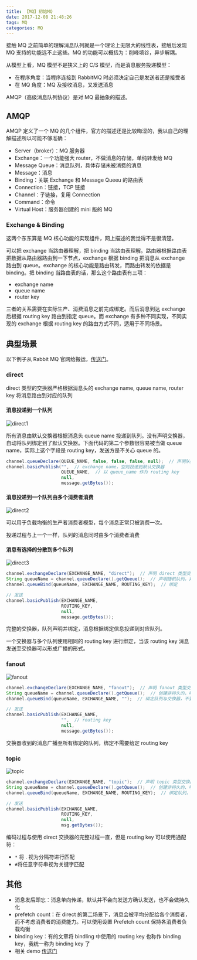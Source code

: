 ```yaml
---
title: 【MQ】初始MQ
date: 2017-12-08 21:48:26
tags: MQ
categories: MQ
---
```


接触 MQ 之前简单的理解消息队列就是一个理论上无限大的线性表，接触后发现 MQ 支持的功能远不止这些。MQ 的功能可以概括为：削峰填谷，异步解耦。

从模型上看，MQ 模型不是狭义上的 C/S 模型，而是消息服务投递模型：

- 在程序角度：当程序连接到 RabbitMQ 时必须决定自己是发送者还是接受者
- 在 MQ 角度：MQ 及接收消息，又发送消息

AMQP（高级消息队列协议）是对 MQ 最抽象的描述。

## AMQP

AMQP 定义了一个 MQ 的几个组件，官方的描述还是比较晦涩的，我以自己的理解描述所以可能不够准确：

- Server（broker）：MQ 服务器
- Exchange：一个功能强大 router，不做消息的存储，单纯转发给 MQ
- Message Queue：消息队列，具体存储未被消费的消息
- Message：消息
- Binding：关联 Exchange  和 Message Queeu 的路由表
- Connection：链接，TCP 链接
- Channel：子链接，复用 Connection
- Command：命令
- Virtual Host：服务器创建的 mini 版的 MQ

### Exchange & Binding

这两个东东算是 MQ 核心功能的实现组件，网上描述的我觉得不是很清楚。

可以把 exchange 当路由器理解，把 binding 当路由表理解。路由器根据路由表把数据从路由器路由到一下节点，exchange 根据 binding 把消息从 exchange 路由到 queue。exchange 的核心功能是路由转发，而路由转发的依据是 binding。把 binding 当路由表的话，那么这个路由表有三项：

- exchange name
- queue name
- router key

三者的关系需要在实际生产、消费消息之前完成绑定。而后消息到达 exchange 后根据 routing key 路由到指定 queue。而 exchange  有多种不同实现，不同实现的 exchange 根据 routing key 的路由方式不同，适用于不同场景。

## 典型场景

以下例子从 Rabbit MQ 官网给搬运，[传送门](http://www.rabbitmq.com/tutorials/tutorial-one-java.html)。

### direct

direct 类型的交换器严格根据消息头的 exchange name, queue name, router key 将消息路由到对应的队列

#### 消息投递到一个队列

![direct1](http://www.rabbitmq.com/img/tutorials/python-one.png)

所有消息由默认交换器根据消息头 queue name 投递到队列。没有声明交换器，自动将队列绑定到了默认交换器。下面代码的第二个参数很容易被当做 queue name，实际上这个字段是 routing key，发送方是不关心 queue 的。

```java
channel.queueDeclare(QUEUE_NAME, false, false, false, null);  // 声明队列
channel.basicPublish("",  // exchange name，空则投递到默认交换器
                     QUEUE_NAME,  // 以 queue_name 作为 routing key
                     null, 
                     message.getBytes());
```

#### 消息投递到一个队列由多个消费者消费

![direct2](http://www.rabbitmq.com/img/tutorials/python-two.png)

可以用于负载均衡的生产者消费者模型，每个消息正常只被消费一次。

投递过程与上一个一样，队列的消息同时由多个消费者消费

#### 消息有选择的分散到多个队列

![direct3](http://www.rabbitmq.com/img/tutorials/direct-exchange.png)

```java
channel.exchangeDeclare(EXCHANGE_NAME, "direct");  // 声明 direct 类型交换器
String queueName = channel.queueDeclare().getQueue();  // 声明随机队列，并获取该队列名字
channel.queueBind(queueName, EXCHANGE_NAME, ROUTING_KEY);  // 绑定

// 发送
channel.basicPublish(EXCHANGE_NAME, 
                     ROUTING_KEY, 
                     null, 
                     message.getBytes());
```

完整的交换器，队列声明并绑定，消息根据绑定信息投递到对应队列。

一个交换器与多个队列使用相同的 routing key 进行绑定，当该 routing key 消息发送至交换器可以形成广播的形式。

### fanout

![fanout](http://www.rabbitmq.com/img/tutorials/exchanges.png)

```java
channel.exchangeDeclare(EXCHANGE_NAME, "fanout");  // 声明 fanout 类型交换器
String queueName = channel.queueDeclare().getQueue();  // 创建非持久的，唯一的，自动删除的队列
channel.queueBind(queueName, EXCHANGE_NAME, "");  // 绑定队列与交换器，不要 routing key

// 发送
channel.basicPublish(EXCHANGE_NAME, 
                     "",  // routing key
                     null, 
                     message.getBytes());
```

交换器收到的消息广播至所有绑定的队列，绑定不需要给定 routing key

### topic

![topic](http://www.rabbitmq.com/img/tutorials/python-five.png)

```java
channel.exchangeDeclare(EXCHANGE_NAME, "topic");  // 声明 topic 类型交换器
String queueName = channel.queueDeclare().getQueue();  // 创建非持久的、唯一的、自动删除的队列
channel.queueBind(queueName, EXCHANGE_NAME, ROUTING_KEY);  // 绑定队列，交换器，路由键

// 发送
channel.basicPublish(EXCHANGE_NAME, 
                     ROUTING_KEY, 
                     null, 
                     msg.getBytes());
```

编码过程与使用 direct 交换器的完整过程一直，但是 routing key 可以使用通配符：

- `*` 将 . 视为分隔符进行匹配
- `#`将任意字符串视为关键字匹配

## 其他

- 消息发后即忘：消息单向传递，默认并不会向发送方确认发送，也不会做持久化
- prefetch count：在 direct 的第二场景下，消息会被平均分配给各个消费者，而不考虑消费者的消费能力。可以使用设置 Prefetch count 保持各消费者负载均衡
- binding key：有的文章将 bindling 中使用的 routing key 也称作 binding key，我统一称为 binding key 了
- 相关 demo [传送门](https://github.com/zhanghTK/rabbit-mq)
